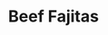 ---
title: "Beef Fajitas"
price: "$16.00"
category: "Mexican-Cuisine"
img: "src/images/menu/burrito.jpg"
desc: "Tender seared steak full of flavor with grilled peppers and onions"
---